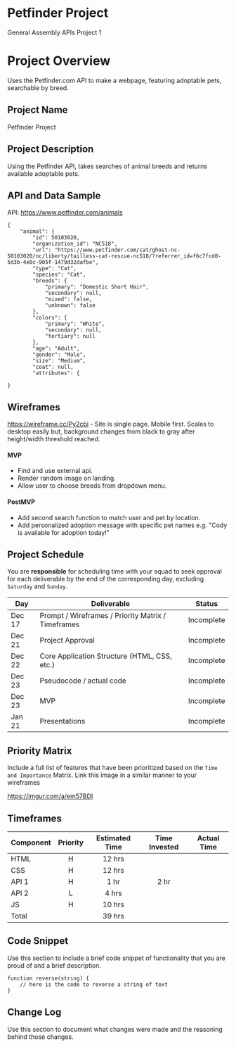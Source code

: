 # Petfinder Project

General Assembly APIs Project 1

# Project Overview

Uses the Petfinder.com API to make a webpage, featuring adoptable pets, searchable by breed.

## Project Name

Petfinder Project

## Project Description

Using the Petfinder API, takes searches of animal breeds and returns available adoptable pets.

## API and Data Sample

API: https://www.petfinder.com/animals

```
{
    "animal": {
        "id": 50103020,
        "organization_id": "NC518",
        "url": "https://www.petfinder.com/cat/ghost-nc-50103020/nc/liberty/tailless-cat-rescue-nc518/?referrer_id=f6c7fcd0-5d3b-4e0c-905f-1479d32dafbe",
        "type": "Cat",
        "species": "Cat",
        "breeds": {
            "primary": "Domestic Short Hair",
            "secondary": null,
            "mixed": false,
            "unknown": false
        },
        "colors": {
            "primary": "White",
            "secondary": null,
            "tertiary": null
        },
        "age": "Adult",
        "gender": "Male",
        "size": "Medium",
        "coat": null,
        "attributes": {

}
```

## Wireframes

https://wireframe.cc/Py2cbi - Site is single page. Mobile first. Scales to desktop easily but, background changes from black to gray after height/width threshold reached.

#### MVP

- Find and use external api.
- Render random image on landing.
- Allow user to choose breeds from dropdown menu.

#### PostMVP

- Add second search function to match user and pet by location.
- Add personalized adoption message with specific pet names e.g. "Cody is available for adoption today!"

## Project Schedule

You are **responsible** for scheduling time with your squad to seek approval for each deliverable by the end of the corresponding day, excluding `Saturday` and `Sunday`.

| Day    | Deliverable                                        | Status     |
| ------ | -------------------------------------------------- | ---------- |
| Dec 17 | Prompt / Wireframes / Priority Matrix / Timeframes | Incomplete |
| Dec 21 | Project Approval                                   | Incomplete |
| Dec 22 | Core Application Structure (HTML, CSS, etc.)       | Incomplete |
| Dec 23 | Pseudocode / actual code                           | Incomplete |
| Dec 23 | MVP                                                | Incomplete |
| Jan 21 | Presentations                                      | Incomplete |

## Priority Matrix

Include a full list of features that have been prioritized based on the `Time and Importance` Matrix. Link this image in a similar manner to your wireframes

https://imgur.com/a/em57BDI

## Timeframes

| Component | Priority | Estimated Time | Time Invested | Actual Time |
| --------- | :------: | :------------: | :-----------: | :---------: |
| HTML      |    H     |     12 hrs     |               |             |
| CSS       |    H     |     12 hrs     |               |             |
| API 1     |    H     |      1 hr      |     2 hr      |             |
| API 2     |    L     |     4 hrs      |               |             |
| JS        |    H     |     10 hrs     |               |             |
| Total     |          |     39 hrs     |               |             |

## Code Snippet

Use this section to include a brief code snippet of functionality that you are proud of and a brief description.

```
function reverse(string) {
	// here is the code to reverse a string of text
}
```

## Change Log

Use this section to document what changes were made and the reasoning behind those changes.
